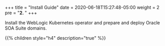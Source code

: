 +++
title = "Install Guide"
date = 2020-06-18T15:27:48-05:00
weight = 2
pre = "<b>2. </b>"
+++


Install the WebLogic Kubernetes operator and prepare and deploy Oracle SOA Suite domains.

{{% children style="h4" description="true" %}}
